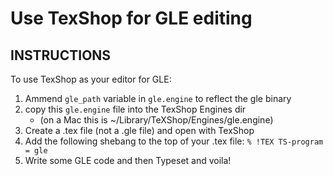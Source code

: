 # Use TexShop for GLE editing

## INSTRUCTIONS

To use TexShop as your editor for GLE:

1. Ammend `gle_path` variable in `gle.engine` to reflect the gle binary
2. copy this `gle.engine` file into the TexShop Engines dir
    - (on a Mac this is ~/Library/TeXShop/Engines/gle.engine)
3. Create a .tex file (not a .gle file) and open with TexShop
4. Add the following shebang to the top of your .tex file: `% !TEX TS-program = gle`
5. Write some GLE code and then Typeset and voila!

